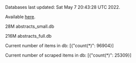 Databases last updated: Sat May  7 20:43:28 UTC 2022. 

Available [here](https://github.com/cbeauhilton/ash-db/releases).


28M	abstracts_small.db

216M	abstracts_full.db

Current number of items in db:
[{"count(*)": 96904}]

Current number of scraped items in db:
[{"count(*)": 25309}]
